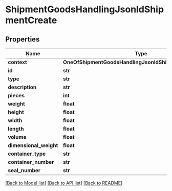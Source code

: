 # ShipmentGoodsHandlingJsonldShipmentCreate

## Properties
Name | Type | Description | Notes
------------ | ------------- | ------------- | -------------
**context** | **OneOfShipmentGoodsHandlingJsonldShipmentCreateContext** |  | [optional] 
**id** | **str** |  | [optional] 
**type** | **str** |  | [optional] 
**description** | **str** |  | 
**pieces** | **int** |  | [optional] 
**weight** | **float** |  | [optional] 
**height** | **float** |  | [optional] 
**width** | **float** |  | [optional] 
**length** | **float** |  | [optional] 
**volume** | **float** |  | [optional] 
**dimensional_weight** | **float** |  | [optional] 
**container_type** | **str** |  | [optional] 
**container_number** | **str** |  | [optional] 
**seal_number** | **str** |  | [optional] 

[[Back to Model list]](../README.md#documentation-for-models) [[Back to API list]](../README.md#documentation-for-api-endpoints) [[Back to README]](../README.md)

